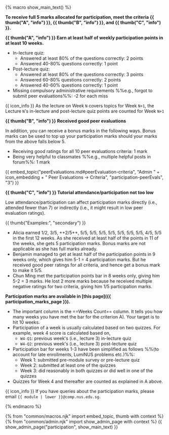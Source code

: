 {% macro show_main_text() %}
<div id="main">

**To receive full 5 marks allocated for participation, meet the criteria {{ thumb("A", "info") }}, {{ thumb("B", "info") }}, and {{ thumb("C", "info") }}.**

**{{ thumb("A", "info") }} Earn at least half of weekly participation points in at least 10 weeks.**
  * In-lecture quiz:
    * Answered at least 80% of the questions correctly: 2 points
    * Answered 40-80% questions correctly: 1 point
  * Post-lecture quiz:
    * Answered at least 80% of the questions correctly: 3 points
    * Answered 60-80% questions correctly: 2 points
    * Answered 40-60% questions correctly: 1 point
  * Missing compulsory administrative requirements %%e.g., forgot to submit peer evaluations%%: -2 for each miss

<div class="indented">

{{ icon_info }} As the lecture on Week `N` covers topics for Week `N+1`, the Lecture `N`'s in-lecture and post-lecture quiz points are counted for Week `N+1`
</div>

**{{ thumb("B", "info") }} Received <tooltip content="No multiple `Below Average`/`Poor` ratings">good peer evaluations</tooltip>**

<div class="indented">

In addition, you can receive a bonus marks in the following ways. Bonus marks can be used to top up your participation marks should your marks from the above falls below 5.
* Receiving good ratings for all 10 peer evaluations criteria: 1 mark
* Being very helpful to classmates %%e.g., multiple helpful posts in forum%%: 1 mark

<div class="indented">

{{ embed_topic("peerEvaluations.md#peerEvaluation-criteria", "Admin " + icon_embedding + " Peer Evaluations → Criteria", "participation-peerEvals", "3") }}
</div>
</div>

**{{ thumb("C", "info") }} Tutorial attendance/participation not too low**

<div class="indented">

Low attendance/participation can affect participation marks directly (i.e., attended fewer than 7) or indirectly (i.e., it might result in low peer evaluation ratings).
</div>

{{ thumb("Examples:", "secondary") }}

* Alicia earned 1/2, 3/5, ++2/5++, 5/5, 5/5, 5/5, 5/5, 5/5, 5/5, 5/5, 4/5, 5/5 in the first 12 weeks. As she received at least half of the points in 11 of the weeks, she gets 5 participation marks. Bonus marks are not applicable as she has full marks already.
* Benjamin managed to get at least half of the participation points in 9 weeks only, which gives him 5-1 = 4 participation marks. But he received good peer ratings for all criteria, and hence get a bonus mark to make it 5/5.
* Chun Ming met the participation points bar in 8 weeks only, giving him 5-2 = 3 marks. He lost 2 more marks because he received multiple negative ratings for two criteria, giving him 1/5 participation marks.

<panel type="info" header="##### Where to find your participation marks progress" expanded no-close no-switch >

**Participation marks are available in [this page]({{ participation_marks_page }}).**

* The important column is the <span class="text-monospace">==Weeks Count==</span> column. It tells you how many weeks you have met the bar for the criterion <span class="badge badge-info badge-pill">A</span>). Your target is to hit 10 weeks.
* Participation of a week is usually calculated based on two quizzes. For example, week 4 score is calculated based on,
  * `W4-Q1`: previous week's (i.e., lecture 3) in-lecture quiz
  * `W4-Q2`: previous week's (i.e., lecture 3) post-lecture quiz
* Participation bar for weeks 1-3 have been simplified as follows %%(to account for late enrollments, LumiNUS problems etc.)%%:
  * Week 1: submitted pre-module survey or pre-lecture quiz
  * Week 2: submitted at least one of the quizzes
  * Week 3: did reasonably in both quizzes or did well in one of the quizzes
* Quizzes for Week 4 and thereafter are counted as explained in <span class="badge badge-info badge-pill">A</span> above.

{{ icon_info }} If you have queries about the participation marks, please email `{{ module | lower }}@comp.nus.edu.sg`.
</panel>

</div>
{% endmacro %}

{% from "common/macros.njk" import embed_topic, thumb with context %}
{% from "common/admin.njk" import show_admin_page with context %}
{{ show_admin_page("participation", show_main_text) }}
